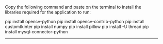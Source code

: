 Copy the following command and paste on the terminal to install the libraries required for the application to run:

pip install opencv-python
pip install opencv-contrib-python
pip install customtkinter
pip install numpy
pip install pillow
pip install -U thread
pip install mysql-connector-python

----------------------------------
